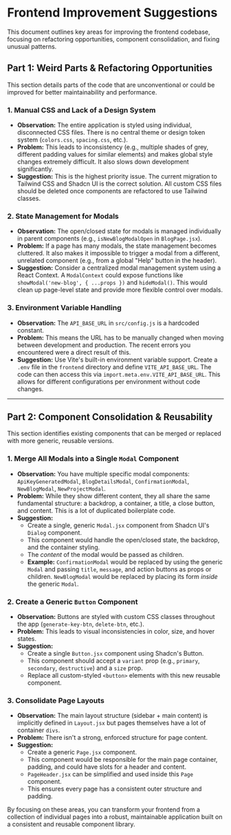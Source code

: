 # Frontend Improvement Suggestions

This document outlines key areas for improving the frontend codebase, focusing on refactoring opportunities, component consolidation, and fixing unusual patterns.

## Part 1: Weird Parts & Refactoring Opportunities

This section details parts of the code that are unconventional or could be improved for better maintainability and performance.

### 1. Manual CSS and Lack of a Design System
- **Observation:** The entire application is styled using individual, disconnected CSS files. There is no central theme or design token system (`colors.css`, `spacing.css`, etc.).
- **Problem:** This leads to inconsistency (e.g., multiple shades of grey, different padding values for similar elements) and makes global style changes extremely difficult. It also slows down development significantly.
- **Suggestion:** This is the highest priority issue. The current migration to Tailwind CSS and Shadcn UI is the correct solution. All custom CSS files should be deleted once components are refactored to use Tailwind classes.

### 2. State Management for Modals
- **Observation:** The open/closed state for modals is managed individually in parent components (e.g., `isNewBlogModalOpen` in `BlogPage.jsx`).
- **Problem:** If a page has many modals, the state management becomes cluttered. It also makes it impossible to trigger a modal from a different, unrelated component (e.g., from a global "Help" button in the header).
- **Suggestion:** Consider a centralized modal management system using a React Context. A `ModalContext` could expose functions like `showModal('new-blog', { ...props })` and `hideModal()`. This would clean up page-level state and provide more flexible control over modals.

### 3. Environment Variable Handling
- **Observation:** The `API_BASE_URL` in `src/config.js` is a hardcoded constant.
- **Problem:** This means the URL has to be manually changed when moving between development and production. The recent errors you encountered were a direct result of this.
- **Suggestion:** Use Vite's built-in environment variable support. Create a `.env` file in the `frontend` directory and define `VITE_API_BASE_URL`. The code can then access this via `import.meta.env.VITE_API_BASE_URL`. This allows for different configurations per environment without code changes.

---

## Part 2: Component Consolidation & Reusability

This section identifies existing components that can be merged or replaced with more generic, reusable versions.

### 1. Merge All Modals into a Single `Modal` Component
- **Observation:** You have multiple specific modal components: `ApiKeyGeneratedModal`, `BlogDetailsModal`, `ConfirmationModal`, `NewBlogModal`, `NewProjectModal`.
- **Problem:** While they show different content, they all share the same fundamental structure: a backdrop, a container, a title, a close button, and content. This is a lot of duplicated boilerplate code.
- **Suggestion:**
    - Create a single, generic `Modal.jsx` component from Shadcn UI's `Dialog` component.
    - This component would handle the open/closed state, the backdrop, and the container styling.
    - The *content* of the modal would be passed as children.
    - **Example:** `ConfirmationModal` would be replaced by using the generic `Modal` and passing `title`, `message`, and action buttons as props or children. `NewBlogModal` would be replaced by placing its form *inside* the generic `Modal`.

### 2. Create a Generic `Button` Component
- **Observation:** Buttons are styled with custom CSS classes throughout the app (`generate-key-btn`, `delete-btn`, etc.).
- **Problem:** This leads to visual inconsistencies in color, size, and hover states.
- **Suggestion:**
    - Create a single `Button.jsx` component using Shadcn's Button.
    - This component should accept a `variant` prop (e.g., `primary`, `secondary`, `destructive`) and a `size` prop.
    - Replace all custom-styled `<button>` elements with this new reusable component.

### 3. Consolidate Page Layouts
- **Observation:** The main layout structure (sidebar + main content) is implicitly defined in `Layout.jsx` but pages themselves have a lot of container `divs`.
- **Problem:** There isn't a strong, enforced structure for page content.
- **Suggestion:**
    - Create a generic `Page.jsx` component.
    - This component would be responsible for the main page container, padding, and could have slots for a header and content.
    - `PageHeader.jsx` can be simplified and used inside this `Page` component.
    - This ensures every page has a consistent outer structure and padding.

By focusing on these areas, you can transform your frontend from a collection of individual pages into a robust, maintainable application built on a consistent and reusable component library.


